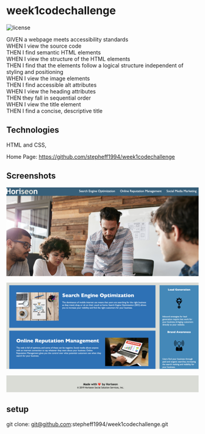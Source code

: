 #  week1codechallenge

![license](https://img.shields.io/badge/License-MIT%20License-blue?style=for-the-badge)


GIVEN a webpage meets accessibility standards <br>
WHEN I view the source code <br>
THEN I find semantic HTML elements <br>
WHEN I view the structure of the HTML elements <br>
THEN I find that the elements follow a logical structure independent of styling and positioning <br>
WHEN I view the image elements <br>
THEN I find accessible alt attributes <br>
WHEN I view the heading attributes <br>
THEN they fall in sequential order <br>
WHEN I view the title element <br>
THEN I find a concise, descriptive title <br>

## Technologies

HTML and CSS,


Home Page: https://github.com/stepheff1994/week1codechallenge


## Screenshots
    

![Header and Hero](horiseon-headerandheroimage.png)


![Content](horiseon-content.png)
    

![Footer](horiseon-footer.png)

## setup

git clone: git@github.com:stepheff1994/week1codechallenge.git